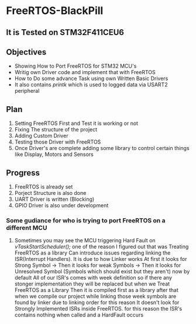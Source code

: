 # FreeRTOS-BlackPill

## It is Tested on STM32F411CEU6

## Objectives 
  - Showing How to Port FreeRTOS for STM32 MCU's
  - Writig own Driver code and implement that with FreeRTOS
  - How to Do some advance Task using own Written Basic Drivers
  - It also contains *printk* which is used to logged data via USART2 peripheral
## Plan 
1. Setting FreeRTOS First and Test it is working or not
2. Fixing The structure of the project
3. Adding Custom Driver
4. Testing those Driver with FreeRTOS
5. Once Driver's are complete adding some library to control certain things like Display, Motors and Sensors

## Progress 
1. FreeRTOS is already set
2. Porject Structure is also done
3. UART Driver is written (Blocking)
4. GPIO Driver is also under development

### Some gudiance for who is trying to port FreeRTOS on a different MCU

1. Sometimes you may see the MCU triggering Hard Fault on *vTaskStartScheduler();* one of the reason I figured out that was 
   Treating FreeRTOS as a library Can introduce issues regarding linking the ISR(Interrupt Handlers). It is due to how Linker works
   At first it looks for Strong Symbol -> Then it looks for weak Symbols -> Then it looks for Unresolved Symbol (Symbols which should exist but they aren't)
   now by default All of our ISR's comes with week definition so if there any stonger implementation they will be replaced but when we Treat FreeRTOS as a Library
   Then it is compiled first as a library after that when we compile our project while linking those week symbols are found by linker due to linking order for this reason 
   It doesn't look for Strongly Implemented ISRs inside FreeRTOS. for this reason the ISR's contains nothing when called and a HardFault occurs  
